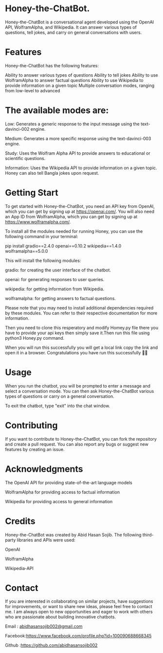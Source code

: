 # Honey-the-ChatBot. 
Honey-the-ChatBot is a conversational agent developed using the OpenAI API, WolframAlpha, and Wikipedia. It can answer various types of questions, tell jokes, and carry on general conversations with users.

# Features

Honey-the-ChatBot has the following features:

Ability to answer various types of questions
Ability to tell jokes
Ability to use WolframAlpha to answer factual questions
Ability to use Wikipedia to provide information on a given topic
Multiple conversation modes, ranging from low-level to advanced

# The available modes are:

Low: Generates a generic response to the input message using the text-davinci-002 engine.

Medium: Generates a more specific response using the text-davinci-003 engine.

Study: Uses the Wolfram Alpha API to provide answers to educational or scientific questions.

Information: Uses the Wikipedia API to provide information on a given topic.
Honey can also tell Bangla jokes upon request.

# Getting Start

To get started with Honey-the-ChatBot, you need an API key from OpenAI, which you can get by signing up at https://openai.com/. You will also need an App ID from WolframAlpha, which you can get by signing up at https://www.wolframalpha.com/.

To install all the modules needed for running Honey, you can use the following command in your terminal:

pip install gradio==2.4.0 openai==0.10.2 wikipedia==1.4.0 wolframalpha==5.0.0

This will install the following modules:

gradio: for creating the user interface of the chatbot.

openai: for generating responses to user queries.


wikipedia: for getting information from Wikipedia.

wolframalpha: for getting answers to factual questions.

Please note that you may need to install additional dependencies required by these modules. You can refer to their respective documentation for more information.

Then you need to clone this resperatory and modify Homey.py file there you have to provide your api keys then simply save it.Then run this file using python3 Honey.py command.

When you will run this successfully you will get a local link copy the link and open it in a browser.
Congratulations you have run this successfully 👏👏

# Usage

When you run the chatbot, you will be prompted to enter a message and select a conversation mode. You can then ask Honey-the-ChatBot various types of questions or carry on a general conversation.

To exit the chatbot, type "exit" into the chat window.

# Contributing

If you want to contribute to Honey-the-ChatBot, you can fork the repository and create a pull request. You can also report any bugs or suggest new features by creating an issue.

# Acknowledgments

The OpenAI API for providing state-of-the-art language models

WolframAlpha for providing access to factual information

Wikipedia for providing access to general information

# Credits

Honey-the-ChatBot was created by Abid Hasan Sojib. The following third-party libraries and APIs were used:

OpenAI

WolframAlpha

Wikipedia-API

# Contact

If you are interested in collaborating on similar projects, have suggestions for improvements, or want to share new ideas, please feel free to contact me. I am always open to new opportunities and eager to work with others who are passionate about building innovative chatbots.

Email   : abidhasansojib002@gmail.com

Facebook:https://www.facebook.com/profile.php?id=100090688668345

Github  :https://github.com/abidhasansojib002
